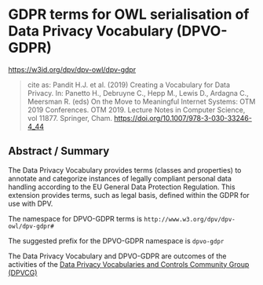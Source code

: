 # GDPR terms for OWL serialisation of Data Privacy Vocabulary (DPVO-GDPR)

<https://w3id.org/dpv/dpv-owl/dpv-gdpr>

>  cite as: Pandit H.J. et al. (2019) Creating a Vocabulary for Data Privacy. In:  Panetto H., Debruyne C., Hepp M., Lewis D., Ardagna C., Meersman R.  (eds) On the Move to Meaningful Internet Systems: OTM 2019 Conferences.  OTM 2019. Lecture Notes in Computer Science, vol 11877. Springer, Cham.  <https://doi.org/10.1007/978-3-030-33246-4_44>

## Abstract / Summary

The Data Privacy Vocabulary provides terms (classes and properties) to annotate and categorize instances of legally compliant personal data handling according to the EU General Data Protection Regulation. This extension provides terms, such as legal basis, defined within the GDPR for use with DPV. 

The namespace for DPVO-GDPR terms is `http://www.w3.org/dpv/dpv-owl/dpv-gdpr#`

The suggested prefix for the DPVO-GDPR namespace is `dpvo-gdpr`

The Data Privacy Vocabulary and DPVO-GDPR are outcomes of the activities of the [Data Privacy Vocabularies and Controls Community Group (DPVCG)](https://www.w3.org/community/dpvcg/) 

